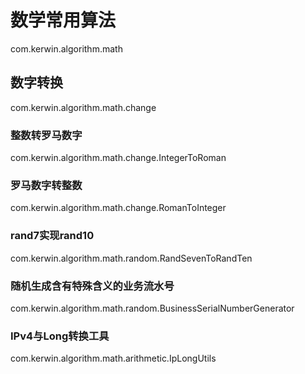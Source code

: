 # 数学常用算法
com.kerwin.algorithm.math 
## 数字转换
com.kerwin.algorithm.math.change
### 整数转罗马数字
com.kerwin.algorithm.math.change.IntegerToRoman
### 罗马数字转整数
com.kerwin.algorithm.math.change.RomanToInteger
### rand7实现rand10
com.kerwin.algorithm.math.random.RandSevenToRandTen
### 随机生成含有特殊含义的业务流水号
com.kerwin.algorithm.math.random.BusinessSerialNumberGenerator
### IPv4与Long转换工具
com.kerwin.algorithm.math.arithmetic.IpLongUtils
